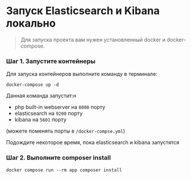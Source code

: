 # Запуск Elasticsearch и Kibana локально

> Для запуска проекта вам нужен установленный docker и docker-compose.

### Шаг 1. Запустите контейнеры

Для запуска контейнеров выполните команду в терминале:

```shell
docker-compose up -d
```
Данная команда запустит:н
- php built-in webserver на `8000` порту
- elasticsearch на `9200` порту
- kibana на `5601` порту

(можете поменять порты в `/docker-compse.yml`)

Подождите некоторое время, пока elasticsearch и kibana запустятся

### Шаг 2. Выполните composer install

```shell
docker compose run --rm app composer install
```